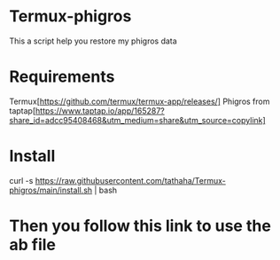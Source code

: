 # Termux-phigros
This a script help you restore my phigros data
# Requirements
Termux[https://github.com/termux/termux-app/releases/]
Phigros from taptap[https://www.taptap.io/app/165287?share_id=adcc95408468&utm_medium=share&utm_source=copylink]
# Install
curl -s https://raw.githubusercontent.com/tathaha/Termux-phigros/main/install.sh | bash
# Then you follow this link to use the ab file
